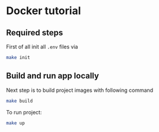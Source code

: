 # Docker tutorial

## Required steps
First of all init all `.env` files via
```bash
make init
```

## Build and run app locally
Next step is to build project images with following command
```bash
make build
```

To run project:
```bash
make up
```

